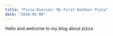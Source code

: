 ```yaml
---
title: "Pizza Diaries: My First Outdoor Pizza"
date: "2018-05-08"
---
```


Hello and welcome to my blog about pizza
